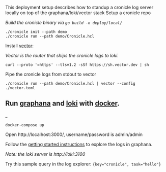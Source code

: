This deployment setup describes how to standup a cronicle log server locally 
on top of the graphana/loki/vector stack
Setup a cronicle repo

_Build the cronicle binary via `go build -o deploy/local/`_
```
./cronicle init --path demo
./cronicle run --path demo/Cronicle.hcl
```
Install [vector](https://vector.dev/):

_Vector is the router that ships the cronicle logs to loki._
```
curl --proto '=https' --tlsv1.2 -sSf https://sh.vector.dev | sh
```
Pipe the cronicle logs from stdout to vector
```
./cronicle run --path demo/Cronicle.hcl | vector --config ./vector.toml
```
## Run [graphana](https://grafana.com/) and [loki](https://grafana.com/docs/loki/latest/overview/) with [docker](https://docs.docker.com/desktop/).
_
```
docker-compose up
```
Open http://localhost:3000/, username/password is admin/admin

Follow the [getting started instructions](https://grafana.com/docs/loki/latest/getting-started/grafana/) to explore the logs in graphana.

_Note: the loki server is http://loki:3100_

Try this sample query in the log explorer: `{key="cronicle", task="hello"}`